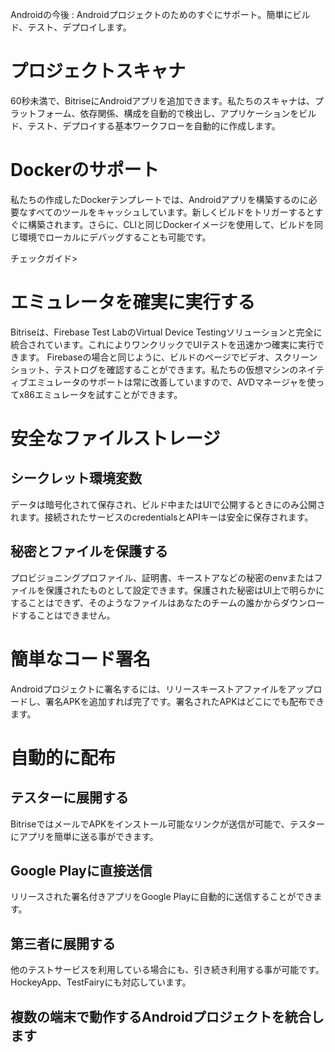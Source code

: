 Androidの今後 : Androidプロジェクトのためのすぐにサポート。簡単にビルド、テスト、デプロイします。

# プロジェクトスキャナ
60秒未満で、BitriseにAndroidアプリを追加できます。私たちのスキャナは、プラットフォーム、依存関係、構成を自動的で検出し、アプリケーションをビルド、テスト、デプロイする基本ワークフローを自動的に作成します。

# Dockerのサポート
私たちの作成したDockerテンプレートでは、Androidアプリを構築するのに必要なすべてのツールをキャッシュしています。新しくビルドをトリガーするとすぐに構築されます。さらに、CLIと同じDockerイメージを使用して、ビルドを同じ環境でローカルにデバッグすることも可能です。

チェックガイド>

# エミュレータを確実に実行する
Bitriseは、Firebase Test LabのVirtual Device Testingソリューションと完全に統合されています。これによりワンクリックでUIテストを迅速かつ確実に実行できます。 Firebaseの場合と同じように、ビルドのページでビデオ、スクリーンショット、テストログを確認することができます。私たちの仮想マシンのネイティブエミュレータのサポートは常に改善していますので、AVDマネージャを使ってx86エミュレータを試すことができます。

# 安全なファイルストレージ
## シークレット環境変数
データは暗号化されて保存され、ビルド中またはUIで公開するときにのみ公開されます。接続されたサービスのcredentialsとAPIキーは安全に保存されます。

## 秘密とファイルを保護する
プロビジョニングプロファイル、証明書、キーストアなどの秘密のenvまたはファイルを保護されたものとして設定できます。保護された秘密はUI上で明らかにすることはできず、そのようなファイルはあなたのチームの誰かからダウンロードすることはできません。

# 簡単なコード署名
Androidプロジェクトに署名するには、リリースキーストアファイルをアップロードし、署名APKを追加すれば完了です。署名されたAPKはどこにでも配布できます。

# 自動的に配布
## テスターに​​展開する
BitriseではメールでAPKをインストール可能なリンクが送信が可能で、テスターに​​アプリを簡単に送る事ができます。

## Google Playに直接送信
リリースされた署名付きアプリをGoogle Playに自動的に送信することができます。

## 第三者に展開する
他のテストサービスを利用している場合にも、引き続き利用する事が可能です。HockeyApp、TestFairyにも対応しています。

## 複数の端末で動作するAndroidプロジェクトを統合します
